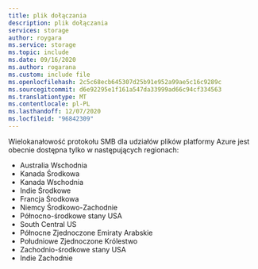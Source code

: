 ```yaml
---
title: plik dołączania
description: plik dołączania
services: storage
author: roygara
ms.service: storage
ms.topic: include
ms.date: 09/16/2020
ms.author: rogarana
ms.custom: include file
ms.openlocfilehash: 2c5c68ecb645307d25b91e952a99ae5c16c9289c
ms.sourcegitcommit: d6e92295e1f161a547da33999ad66c94cf334563
ms.translationtype: MT
ms.contentlocale: pl-PL
ms.lasthandoff: 12/07/2020
ms.locfileid: "96842309"
---
```

Wielokanałowość protokołu SMB dla udziałów plików platformy Azure jest obecnie dostępna tylko w następujących regionach:

- Australia Wschodnia
- Kanada Środkowa
- Kanada Wschodnia
- Indie Środkowe
- Francja Środkowa
- Niemcy Środkowo-Zachodnie
- Północno-środkowe stany USA
- South Central US
- Północne Zjednoczone Emiraty Arabskie
- Południowe Zjednoczone Królestwo
- Zachodnio-środkowe stany USA
- Indie Zachodnie
